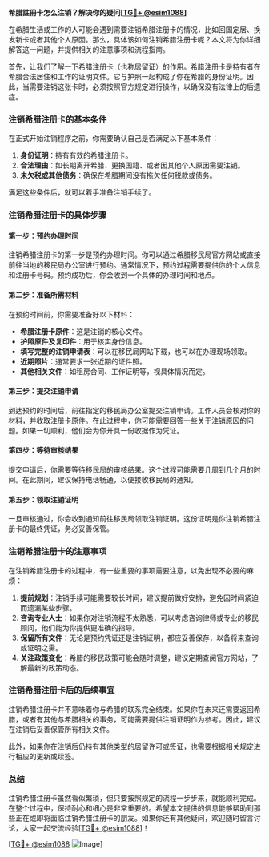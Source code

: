 **希腊註冊卡怎么注销？解决你的疑问[[TG💪+ @esim1088](https://t.me/s/esim1088)]**

在希腊生活或工作的人可能会遇到需要注销希腊注册卡的情况，比如回国定居、换发新卡或者其他个人原因。那么，具体该如何注销希腊注册卡呢？本文将为你详细解答这一问题，并提供相关的注意事项和流程指南。

首先，让我们了解一下希腊注册卡（也称居留证）的作用。希腊注册卡是持有者在希腊合法居住和工作的证明文件。它与护照一起构成了你在希腊的身份证明。因此，当需要注销这张卡时，必须按照官方规定进行操作，以确保没有法律上的后遗症。

### 注销希腊注册卡的基本条件

在正式开始注销程序之前，你需要确认自己是否满足以下基本条件：

1. **身份证明**：持有有效的希腊注册卡。
2. **合法理由**：如长期离开希腊、更换国籍、或者因其他个人原因需要注销。
3. **未欠税或其他债务**：确保在希腊期间没有拖欠任何税款或债务。

满足这些条件后，就可以着手准备注销手续了。

### 注销希腊注册卡的具体步骤

#### 第一步：预约办理时间

注销希腊注册卡的第一步是预约办理时间。你可以通过希腊移民局官方网站或直接前往当地的移民局办公室进行预约。通常情况下，预约过程需要提供你的个人信息和注册卡号码。预约成功后，你会收到一个具体的办理时间和地点。

#### 第二步：准备所需材料

在预约时间前，你需要准备好以下材料：

- **希腊注册卡原件**：这是注销的核心文件。
- **护照原件及复印件**：用于核实身份信息。
- **填写完整的注销申请表**：可以在移民局网站下载，也可以在办理现场领取。
- **近期照片**：通常要求一张近期的证件照。
- **其他相关文件**：如租房合同、工作证明等，视具体情况而定。

#### 第三步：提交注销申请

到达预约的时间后，前往指定的移民局办公室提交注销申请。工作人员会核对你的材料，并收取注册卡原件。在此过程中，你可能需要回答一些关于注销原因的问题。如果一切顺利，他们会为你开具一份收据作为凭证。

#### 第四步：等待审核结果

提交申请后，你需要等待移民局的审核结果。这个过程可能需要几周到几个月的时间。在此期间，建议保持电话畅通，以便接收移民局的通知。

#### 第五步：领取注销证明

一旦审核通过，你会收到通知前往移民局领取注销证明。这份证明是你注销希腊注册卡的最终凭证，务必妥善保管。

### 注销希腊注册卡的注意事项

在注销希腊注册卡的过程中，有一些重要的事项需要注意，以免出现不必要的麻烦：

1. **提前规划**：注销手续可能需要较长时间，建议提前做好安排，避免因时间紧迫而遗漏某些步骤。
2. **咨询专业人士**：如果你对注销流程不太熟悉，可以考虑咨询律师或专业的移民顾问，他们能为你提供更准确的指导。
3. **保留所有文件**：无论是预约凭证还是注销证明，都应妥善保存，以备将来查询或证明之需。
4. **关注政策变化**：希腊的移民政策可能会随时调整，建议定期查阅官方网站，了解最新的政策动态。

### 注销希腊注册卡后的后续事宜

注销希腊注册卡并不意味着你与希腊的联系完全结束。如果你在未来还需要返回希腊，或者有其他与希腊相关的事务，可能需要提供注销证明作为参考。因此，建议在注销后妥善保管所有相关文件。

此外，如果你在注销后仍持有其他类型的居留许可或签证，也需要根据相关规定进行相应的更新或续签。

### 总结

注销希腊注册卡虽然看似繁琐，但只要按照规定的流程一步步来，就能顺利完成。在整个过程中，保持耐心和细心是非常重要的。希望本文提供的信息能够帮助到那些正在或即将面临注销希腊注册卡的朋友。如果你还有其他疑问，欢迎随时留言讨论，大家一起交流经验[[TG💪+ @esim1088](https://t.me/s/esim1088)]！

[[TG💪+ @esim1088](https://t.me/s/esim1088) ![Image](https://i.postimg.cc/4NQfJmqS/Snipaste-2025-05-13-00-14-12.png)]
